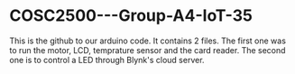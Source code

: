 # COSC2500---Group-A4-IoT-35
This is the github to our arduino code. It contains 2 files. The first one was to run the motor, LCD, temprature sensor and the card reader. The second one is to control a LED through Blynk's cloud server.
